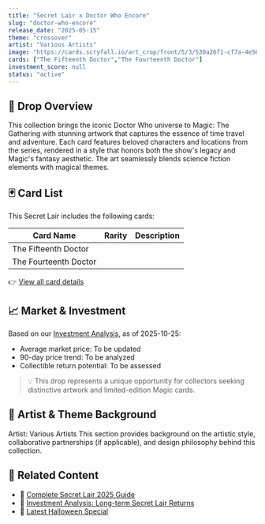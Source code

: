 ```yaml
---
title: "Secret Lair x Doctor Who Encore"
slug: "doctor-who-encore"
release_date: "2025-05-15"
theme: "crossover"
artist: "Various Artists"
image: "https://cards.scryfall.io/art_crop/front/5/3/530a26f1-cf7a-4e56-886b-6799b057c739.jpg?1751762212"
cards: ["The Fifteenth Doctor","The Fourteenth Doctor"]
investment_score: null
status: "active"
---
```


## 💠 Drop Overview
This collection brings the iconic Doctor Who universe to Magic: The Gathering with stunning artwork that captures the essence of time travel and adventure. Each card features beloved characters and locations from the series, rendered in a style that honors both the show's legacy and Magic's fantasy aesthetic. The art seamlessly blends science fiction elements with magical themes.

## 🃏 Card List
This Secret Lair includes the following cards:

| Card Name | Rarity | Description |
|-----------|---------|-------------|
| The Fifteenth Doctor |  |  |
| The Fourteenth Doctor |  |  |

👉 [View all card details](/cards?drop=doctor-who-encore)

## 📈 Market & Investment
Based on our [Investment Analysis](/investment/doctor-who-encore), as of 2025-10-25:
- Average market price: To be updated
- 90-day price trend: To be analyzed
- Collectible return potential: To be assessed

> 💡 This drop represents a unique opportunity for collectors seeking distinctive artwork and limited-edition Magic cards.

## 🎨 Artist & Theme Background
Artist: Various Artists
This section provides background on the artistic style, collaborative partnerships (if applicable), and design philosophy behind this collection.

## 🔗 Related Content
- 📰 [Complete Secret Lair 2025 Guide](/news/secret-lair-2025-complete-guide)
- 💼 [Investment Analysis: Long-term Secret Lair Returns](/investment)
- 🎃 [Latest Halloween Special](/drops/secret-scare-superdrop-2025)
